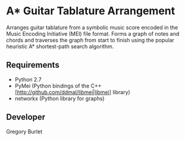 A* Guitar Tablature Arrangement
===============================

Arranges guitar tablature from a symbolic music score encoded in the Music Encoding Initiative (MEI) file format. Forms a graph of notes and chords and traverses the graph from start to finish using the popular heuristic A* shortest-path search algorithm.

Requirements
------------

* Python 2.7
* PyMei (Python bindings of the C++ [http://github.com/ddmal/libmei|libmei] library)
* networkx (Python library for graphs)

Developer
---------

Gregory Burlet

